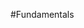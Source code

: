 <properties linkid="landing-page" urlDisplayName="Fundamentals" pageTitle="Windows Azure services fundamentals" title="Windows Azure services fundamentals" metaKeywords="Azure basics, Azure introductory, overview Azure" description="Find introductory topics about Windows Azure." metaCanonical="" disqusComments="0" umbracoNaviHide="0" />


#Fundamentals

<div chunk="../../../shared/chunks/fundamentals-landing.md" />